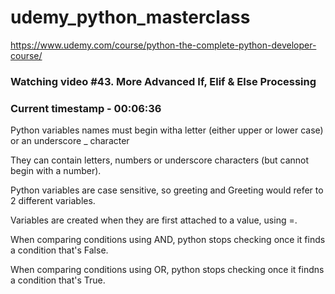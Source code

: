 # udemy_python_masterclass

https://www.udemy.com/course/python-the-complete-python-developer-course/

### Watching video #43. More Advanced If, Elif & Else Processing

### Current timestamp - 00:06:36

Python variables names must begin witha letter (either upper or lower case) or an underscore \_ character

They can contain letters, numbers or underscore characters (but cannot begin with a number).

Python variables are case sensitive, so greeting and Greeting would refer to 2 different variables.

Variables are created when they are first attached to a value, using =.

When comparing conditions using AND, python stops checking once it finds a condition that's False.

When comparing conditions using OR, python stops checking once it findns a condition that's True.
